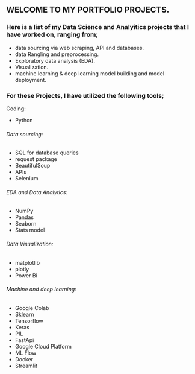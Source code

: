 ## WELCOME TO MY PORTFOLIO PROJECTS.

### Here is a list of my Data Science and Analyitics projects that I have worked on, ranging from; 
- data sourcing via web scraping, API and databases. 
- data Rangling and preprocessing.
- Exploratory data analysis (EDA).
- Visualization.
- machine learning & deep learning model building and model deployment.



### For these Projects, I have utilized the following tools;
Coding:
- Python 
###### Data sourcing:
- SQL for database queries
- request package
- BeautifulSoup
- APIs
- Selenium
###### EDA and Data Analytics:
- NumPy 
- Pandas 
- Seaborn 
- Stats model
###### Data Visualization:
- matplotlib
- plotly
- Power Bi
###### Machine and deep learning:
- Google Colab
- Sklearn
- Tensorflow
- Keras
- PIL
- FastApi
- Google Cloud Platform
- ML Flow 
- Docker
- Streamlit
